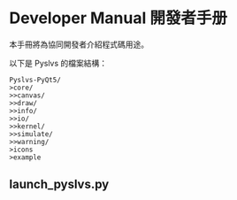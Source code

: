 Developer Manual 開發者手册
===

本手冊將為協同開發者介紹程式碼用途。

以下是 Pyslvs 的檔案結構：

```
Pyslvs-PyQt5/
>core/
>>canvas/
>>draw/
>>info/
>>io/
>>kernel/
>>simulate/
>>warning/
>icons
>example
```

launch_pyslvs.py
---

